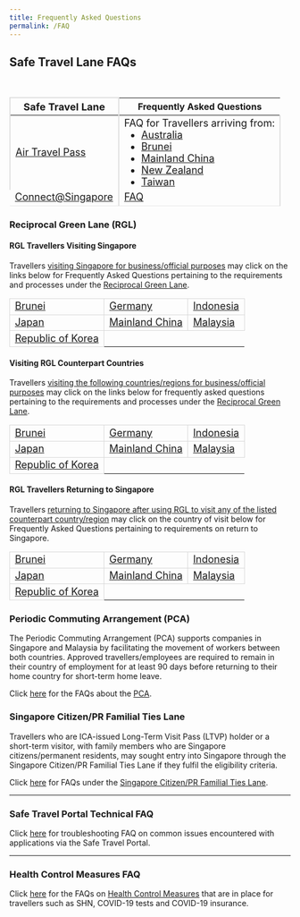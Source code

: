 ```yaml
---
title: Frequently Asked Questions
permalink: /FAQ
---
```


## Safe Travel Lane FAQs


<table>
  <thead>
    <tr>
      <th style="margin-top:0px; margin-bottom:0px; font-size:18px;border-left:2px solid #E0E0E0; border-top:2px solid #E0E0E0; border-right:2px solid #E0E0E0;">Safe Travel Lane</th>
       <th colspan"2"style="margin-top:0px; margin-bottom:0px; font-size:18px; border-top:2px solid #E0E0E0; border-right:2px solid #E0E0E0;">Frequently Asked Questions</th>
           </tr>
  </thead>
  <tbody>
    <tr>
      <td style="margin-top:0px; margin-bottom:0px; font-size:18px; border-right:2px solid #E0E0E0; border-left:2px solid #E0E0E0;"> <a href="/atp/overview">Air Travel Pass</a>
</td> 
      <td colspan="2" style="margin-top:0px; margin-bottom:0px; font-size:18px;border-right:2px solid #E0E0E0;"> FAQ for Travellers arriving from: <ol style="margin-top:0px; margin-bottom:0px; font-size:18px; list-style-type:disc">
        <li styl="margin-top:0px; margin-bottom:0px; font-size:18px;"><a href="/australia/atp/faq">Australia</a></li>
        <li styl="margin-top:0px; margin-bottom:0px; font-size:18px;"><a href="/brunei/atp/faq">Brunei</a></li>
        <li styl="margin-top:0px; margin-bottom:0px; font-size:18px;"><a href="/china/atp/faq">Mainland China</a></li>
        <li styl="margin-top:0px; margin-bottom:0px; font-size:18px;"><a href="/newzealand/atp/faq">New Zealand</a></li>
        <li styl="margin-top:0px; margin-bottom:0px; font-size:18px;"><a href="/taiwan/atp/faq">Taiwan</a></li>
        </ol>
        </td>
    </tr>
    <tr style="border-bottom:1.2px solid #E8E8E8">
      <td style="margin-top:0px; margin-bottom:0px; font-size:18px;border-right:2px solid #E0E0E0;"><a href="/connectsg/overview">Connect@Singapore </a></td>
      <td style="margin-top:0px; margin-bottom:0px; font-size:18px;border-right:2px solid #E0E0E0;"><a href="connectsg/faq">FAQ</a> 
</td>
    </tr>
  </tbody>
  </table>







### Reciprocal Green Lane (RGL)

#### RGL Travellers Visiting Singapore

Travellers <u>visiting Singapore for business/official purposes</u> may click on the links below for Frequently Asked Questions pertaining to the requirements and processes under the [Reciprocal Green Lane](https://safetravel.ica.gov.sg/rgl/overview).

<table>
<tr>
<td style="font-size:18px; border-bottom:1px solid #D8D8D8; border-right:1px solid #D8D8D8;  border-left:1px solid #D8D8D8; border-top:1px solid #D8D8D8;"><a href="https://safetravel.ica.gov.sg/rgl/faq">Brunei</a></td>
<td style="font-size:18px; border-bottom:1px solid #D8D8D8; border-right:1px solid #D8D8D8;  border-left:1px solid #D8D8D8; border-top:1px solid #D8D8D8;"><a href="https://safetravel.ica.gov.sg/rgl/faq">Germany</a></td>
<td style="font-size:18px; border-bottom:1px solid #D8D8D8; border-right:1px solid #D8D8D8;  border-left:1px solid #D8D8D8; border-top:1px solid #D8D8D8;"><a href="https://safetravel.ica.gov.sg/indonesia/rgl/faq">Indonesia</a></td>
</tr>
<tr>
<td style="font-size:18px; border-bottom:1px solid #D8D8D8; border-right:1px solid #D8D8D8;  border-left:1px solid #D8D8D8; border-top:1px solid #D8D8D8;"><a href="https://safetravel.ica.gov.sg/rgl/faq">Japan</a></td>
<td style="font-size:18px; border-bottom:1px solid #D8D8D8; border-right:1px solid #D8D8D8;  border-left:1px solid #D8D8D8; border-top:1px solid #D8D8D8;"><a href="https://safetravel.ica.gov.sg/rgl/faq">Mainland China</a></td>
<td style="font-size:18px; border-bottom:1px solid #D8D8D8; border-right:1px solid #D8D8D8;  border-left:1px solid #D8D8D8; border-top:1px solid #D8D8D8;"><a href="https://safetravel.ica.gov.sg/rgl/faq">Malaysia</a></td>
</tr>
<tr>
<td style="font-size:18px; border-bottom:1px solid #D8D8D8; border-right:1px solid #D8D8D8;  border-left:1px solid #D8D8D8; border-top:1px solid #D8D8D8;"><a href="https://safetravel.ica.gov.sg/rgl/faq">Republic of Korea</a></td>
</tr>
</table>


#### Visiting RGL Counterpart Countries

Travellers <u>visiting the following countries/regions for business/official purposes</u> may click on the links below for frequently asked questions pertaining to the requirements and processes under the [Reciprocal Green Lane](https://safetravel.ica.gov.sg/rgl/outbound/faq).

<table>
<tr>
<td style="font-size:18px; border-bottom:1px solid #D8D8D8; border-right:1px solid #D8D8D8;  border-left:1px solid #D8D8D8; border-top:1px solid #D8D8D8;"><a href="https://safetravel.ica.gov.sg/rgl/outbound/faq#faq-outbound-brunei">Brunei</a></td>
<td style="font-size:18px; border-bottom:1px solid #D8D8D8; border-right:1px solid #D8D8D8;  border-left:1px solid #D8D8D8; border-top:1px solid #D8D8D8;"><a href="https://safetravel.ica.gov.sg/rgl/outbound/faq#faq-outbound-germany">Germany</a></td>
<td style="font-size:18px; border-bottom:1px solid #D8D8D8; border-right:1px solid #D8D8D8;  border-left:1px solid #D8D8D8; border-top:1px solid #D8D8D8;"><a href="https://safetravel.ica.gov.sg/rgl/outbound/faq#faq-outbound-indonesia">Indonesia</a></td>
</tr>
<tr>
<td style="font-size:18px; border-bottom:1px solid #D8D8D8; border-right:1px solid #D8D8D8;  border-left:1px solid #D8D8D8; border-top:1px solid #D8D8D8;"><a href="https://safetravel.ica.gov.sg/rgl/outbound/faq#faq-outbound-japan">Japan</a></td>
<td style="font-size:18px; border-bottom:1px solid #D8D8D8; border-right:1px solid #D8D8D8;  border-left:1px solid #D8D8D8; border-top:1px solid #D8D8D8;"><a href="https://safetravel.ica.gov.sg/rgl/outbound/faq#faq-outbound-china">Mainland China</a></td>
<td style="font-size:18px; border-bottom:1px solid #D8D8D8; border-right:1px solid #D8D8D8;  border-left:1px solid #D8D8D8; border-top:1px solid #D8D8D8;"><a href="https://safetravel.ica.gov.sg/rgl/outbound/faq#faq-outbound-malaysia">Malaysia</a></td>
</tr>
<tr>
<td style="font-size:18px; border-bottom:1px solid #D8D8D8; border-right:1px solid #D8D8D8;  border-left:1px solid #D8D8D8; border-top:1px solid #D8D8D8;"><a href="https://safetravel.ica.gov.sg/rgl/outbound/faq#faq-outbound-rok">Republic of Korea</a></td>
</tr>
</table>

#### RGL Travellers Returning to Singapore

Travellers <u>returning to Singapore after using RGL to visit any of the listed counterpart country/region</u> may click on the country of visit below for Frequently Asked Questions pertaining to requirements on return to Singapore.

<table>
<tr>
<td style="font-size:18px; border-bottom:1px solid #D8D8D8; border-right:1px solid #D8D8D8;  border-left:1px solid #D8D8D8; border-top:1px solid #D8D8D8;"><a href="https://safetravel.ica.gov.sg/rgl/returnees/faq#faq-return-brunei">Brunei</a></td>
<td style="font-size:18px; border-bottom:1px solid #D8D8D8; border-right:1px solid #D8D8D8;  border-left:1px solid #D8D8D8; border-top:1px solid #D8D8D8;"><a href="https://safetravel.ica.gov.sg/rgl/returnees/faq#faq-return-germany">Germany</a></td>
<td style="font-size:18px; border-bottom:1px solid #D8D8D8; border-right:1px solid #D8D8D8;  border-left:1px solid #D8D8D8; border-top:1px solid #D8D8D8;"><a href="https://safetravel.ica.gov.sg/rgl/returnees/faq#faq-return-indonesia">Indonesia</a></td>
</tr>
<tr>
<td style="font-size:18px; border-bottom:1px solid #D8D8D8; border-right:1px solid #D8D8D8;  border-left:1px solid #D8D8D8; border-top:1px solid #D8D8D8;"><a href="https://safetravel.ica.gov.sg/rgl/returnees/faq#faq-return-japan">Japan</a></td>
<td style="font-size:18px; border-bottom:1px solid #D8D8D8; border-right:1px solid #D8D8D8;  border-left:1px solid #D8D8D8; border-top:1px solid #D8D8D8;"><a href="https://safetravel.ica.gov.sg/rgl/returnees/faq#faq-return-china">Mainland China</a></td>
<td style="font-size:18px; border-bottom:1px solid #D8D8D8; border-right:1px solid #D8D8D8;  border-left:1px solid #D8D8D8; border-top:1px solid #D8D8D8;"><a href="https://safetravel.ica.gov.sg/rgl/returnees/faq#faq-return-malaysia">Malaysia</a></td>
</tr>
<tr>
<td style="font-size:18px; border-bottom:1px solid #D8D8D8; border-right:1px solid #D8D8D8;  border-left:1px solid #D8D8D8; border-top:1px solid #D8D8D8;"><a href="https://safetravel.ica.gov.sg/rgl/returnees/faq#faq-return-rok">Republic of Korea</a></td>
</tr>
</table>


### Periodic Commuting Arrangement (PCA)

The Periodic Commuting Arrangement (PCA) supports companies in Singapore and Malaysia by facilitating the movement of workers between both countries. Approved travellers/employees are required to remain in their country of employment for at least 90 days before returning to their home country for short-term home leave. 

Click [here](https://safetravel.ica.gov.sg/malaysia/pca/faq) for the FAQs about the [PCA](/pca/overview).

### Singapore Citizen/PR Familial Ties Lane

Travellers who are ICA-issued Long-Term Visit Pass (LTVP) holder or a short-term visitor, with family members who are Singapore citizens/permanent residents, may sought entry into Singapore through the Singapore Citizen/PR Familial Ties Lane if they fulfil the eligibility criteria. 

Click [here](https://safetravel.ica.gov.sg/scpr-familial-ties-lane/faq) for FAQs under the [Singapore Citizen/PR Familial Ties Lane](/scpr-familial-ties-lane/requirements-and-process).

-----------

### Safe Travel Portal Technical FAQ

Click [here](/FAQ/tech) for troubleshooting FAQ on common issues encountered with applications via the Safe Travel Portal.

------------

### Health Control Measures FAQ

Click [here](https://safetravel.ica.gov.sg/health/faq) for the FAQs on [Health Control Measures](/health) that are in place for travellers such as SHN, COVID-19 tests and COVID-19 insurance.
